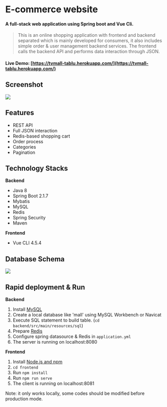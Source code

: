 # E-commerce website

#### A full-stack web application using Spring boot and Vue Cli.
>This is an online shopping application with frontend and backend separated which is mainly developed for consumers, it also includes simple order & user management backend services.
The frontend calls the backend API and performs data interaction through JSON.

#### Live Demo: [https://tvmall-tablu.herokuapp.com/](https://tvmall-tablu.herokuapp.com/)

## Screenshot
![](https://github.com/tablu666/springboot-vue-online-mall/blob/master/screenshot/my-cart.png)

## Features
- REST API
- Full JSON interaction
- Redis-based shopping cart
- Order process
- Categories
- Pagination

## Technology Stacks
**Backend**
- Java 8
- Spring Boot 2.1.7
- Mybatis
- MySQL
- Redis
- Spring Security
- Maven

**Frontend**
- Vue CLI 4.5.4

## Database Schema
![](https://github.com/tablu666/springboot-vue-online-mall/blob/master/screenshot/schema.png)

## Rapid deployment & Run
**Backend**
1. Install [MySQL](https://dev.mysql.com/downloads/mysql/5.7.html)
2. Create a local database like 'mall' using MySQL Workbench or Navicat
3. Execute SQL statement to build table. (`cd backend/src/main/resources/sql`)
4. Prepare [Redis](https://redis.io/)
5. Configure spring datasource & Redis in `application.yml`
6. The server is running on localhost:8080

**Frontend**
1. Install [Node.js and npm](https://www.npmjs.com/get-npm)
2. `cd frontend`
3. Run `npm install`
4. Run `npm run serve`
5. The client is running on localhost:8081

Note: it only works locally, some codes should be modified before production mode.